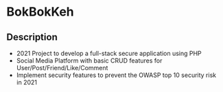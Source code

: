 # BokBokKeh

## Description
- 2021 Project to develop a full-stack secure application using PHP
- Social Media Platform with basic CRUD features for User/Post/Friend/Like/Comment
- Implement security features to prevent the OWASP top 10 security risk in 2021
